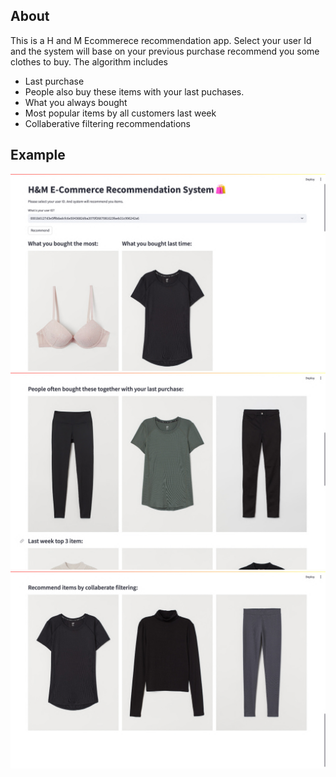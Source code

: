 ## About 
This is a H and M Ecommerece recommendation app. Select your user Id and the system will base on your previous purchase recommend you some clothes to buy. The algorithm includes 
- Last purchase 
- People also buy these items with your last puchases. 
- What you always bought 
- Most popular items by all customers last week 
- Collaberative filtering recommendations 

## Example
![site page 1](./input/images/Screenshot1.jpg) 
![site page 2](./input/images/Screenshot2.jpg) 
![site page 3](./input/images/Screenshot3.jpg) 